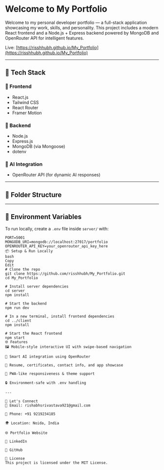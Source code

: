 # Welcome to My Portfolio

Welcome to my personal developer portfolio — a full-stack application showcasing my work, skills, and personality. This project includes a modern React frontend and a Node.js + Express backend powered by MongoDB and OpenRouter API for intelligent features.

Live: [https://risshhubh.github.io/My_Portfolio](https://risshhubh.github.io/My_Portfolio)

---

## 🚀 Tech Stack

### 🔹 Frontend
- React.js
- Tailwind CSS
- React Router
- Framer Motion

### 🔹 Backend
- Node.js
- Express.js
- MongoDB (via Mongoose)
- dotenv

### 🔹 AI Integration
- OpenRouter API (for dynamic AI responses)

---

## 📁 Folder Structure
---

## 🔐 Environment Variables

To run locally, create a `.env` file inside `server/` with:

```env
PORT=5001
MONGODB_URI=mongodb://localhost:27017/portfolio
OPENROUTER_API_KEY=your_openrouter_api_key_here
📦 Setup & Run Locally
bash
Copy
Edit
# Clone the repo
git clone https://github.com/risshhubh/My_Portfolio.git
cd My_Portfolio

# Install server dependencies
cd server
npm install

# Start the backend
npm run dev

# In a new terminal, install frontend dependencies
cd ../client
npm install

# Start the React frontend
npm start
🌐 Features
🖼️ Mobile-style interactive UI with swipe-based navigation

🧠 Smart AI integration using OpenRouter

📝 Resume, certificates, contact info, and app showcase

📱 PWA-like responsiveness & theme support

🔒 Environment-safe with .env handling

---

🤝 Let's Connect
📧 Email: rishabhsrivastava921@gmail.com

📱 Phone: +91 9219234185

🌍 Location: Noida, India

🌐 Portfolio Website

🔗 LinkedIn

🐙 GitHub

📄 License
This project is licensed under the MIT License.
